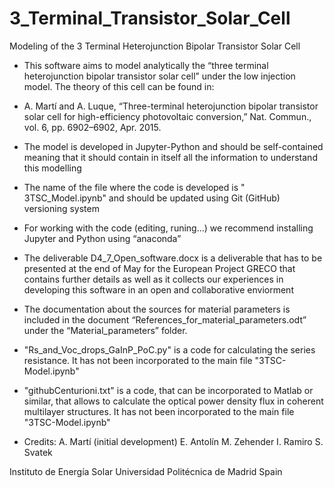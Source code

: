 # 3_Terminal_Transistor_Solar_Cell
 Modeling of the 3 Terminal Heterojunction Bipolar Transistor Solar Cell

* This software aims to model analytically the “three terminal heterojunction bipolar transistor solar cell” under the low injection model. The theory of this cell can be found in:

- A. Martí and A. Luque, “Three-terminal heterojunction bipolar transistor solar cell for high-efficiency photovoltaic conversion,” Nat. Commun., vol. 6, pp. 6902–6902, Apr. 2015.

* The model is developed in Jupyter-Python and should be self-contained meaning that it should contain in itself all the information to understand this modelling

* The name of the file where the code is developed is " 3TSC_Model.ipynb" and should be updated using Git  (GitHub) versioning system

* For working with the code (editing, runing…) we recommend installing Jupyter and Python using “anaconda”

* The deliverable D4_7_Open_software.docx is a deliverable that has to be presented at the end of May for the European Project  GRECO that contains further details  as well as it collects our experiences in developing this software in an open and collaborative enviorment

* The documentation about the sources for material parameters is included in the document “References_for_material_parameters.odt” under the “Material_parameters” folder. 

* "Rs_and_Voc_drops_GaInP_PoC.py" is a code for calculating the series resistance. It has not been incorporated to the main file "3TSC-Model.ipynb"

* "githubCenturioni.txt" is a code, that can be incorporated to Matlab or similar, that allows to calculate the optical power density flux in coherent multilayer structures. It has not been incorporated to the main file "3TSC-Model.ipynb"

* Credits:
A. Martí (initial development)
E. Antolín
M. Zehender
I. Ramiro
S. Svatek

Instituto de Energía Solar
Universidad Politécnica de Madrid
Spain
